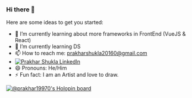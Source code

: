 ### Hi there 👋

Here are some ideas to get you started:

- 🔭 I’m currently learning about more frameworks in FrontEnd (VueJS & React) 
- 🌱 I’m currently learning DS
- 📫 How to reach me: prakharshukla20160@gmail.com
- [![Prakhar Shukla LinkedIn](https://img.shields.io/badge/LinkedIn-Prakhar%20Shukla-blue?style=flat-square&logo=linkedin&logoColor=white)](https://in.linkedin.com/in/prakhar-shukla-frontend-dev?trk=profile-badge)
- 😄 Pronouns: He/Him
- ⚡ Fun fact: I am an Artist and love to draw.

[![@prakhar19970's Holopin board](https://holopin.me/prakhar19970)](https://holopin.io/@prakhar19970)
